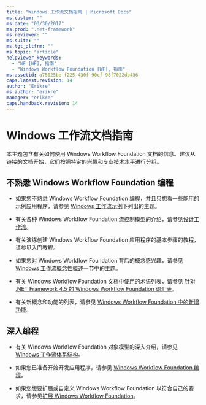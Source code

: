 ```yaml
---
title: "Windows 工作流文档指南 | Microsoft Docs"
ms.custom: ""
ms.date: "03/30/2017"
ms.prod: ".net-framework"
ms.reviewer: ""
ms.suite: ""
ms.tgt_pltfrm: ""
ms.topic: "article"
helpviewer_keywords: 
  - "WF [WF], 指南"
  - "Windows Workflow Foundation [WF], 指南"
ms.assetid: a75025be-f225-430f-90cf-98f7022db436
caps.latest.revision: 14
author: "Erikre"
ms.author: "erikre"
manager: "erikre"
caps.handback.revision: 14
---
```

# Windows 工作流文档指南
本主题包含有关如何使用 Windows Workflow Foundation 文档的信息。建议从链接的文档开始，它们按照特定的兴趣和专业技术水平进行分组。  
  
## 不熟悉 Windows Workflow Foundation 编程  
  
-   如果您不熟悉 Windows Workflow Foundation 编程，并且只想看一些能用的示例应用程序，请参见 [Windows 工作流示例](../../../docs/framework/windows-workflow-foundation/samples/index.md)下列出的主题。  
  
-   有关各种 Windows Workflow Foundation 流控制模型的介绍，请参见[设计工作流](../../../docs/framework/windows-workflow-foundation//designing-workflows.md)。  
  
-   有关演练创建 Windows Workflow Foundation 应用程序的基本步骤的教程，请参见[入门教程](../../../docs/framework/windows-workflow-foundation//getting-started-tutorial.md)。  
  
-   如果您对 Windows Workflow Foundation 背后的概念感兴趣，请参见 [Windows 工作流概念性概述](../../../docs/framework/windows-workflow-foundation//conceptual-overview.md)一节中的主题。  
  
-   有关 Windows Workflow Foundation 文档中使用的术语列表，请参见 [针对 .NET Framework 4.5 的 Windows Workflow Foundation 词汇表](../../../docs/framework/windows-workflow-foundation//glossary.md)。  
  
-   有关新概念和功能的列表，请参见 [Windows Workflow Foundation 中的新增功能](../../../docs/framework/windows-workflow-foundation//whats-new.md)。  
  
## 深入编程  
  
-   有关 Windows Workflow Foundation 对象模型的深入介绍，请参见 [Windows 工作流体系结构](../../../docs/framework/windows-workflow-foundation//architecture.md)。  
  
-   如果您已准备开始开发应用程序，请参见 [Windows Workflow Foundation 编程](../../../docs/framework/windows-workflow-foundation//programming.md)。  
  
-   如果您想要扩展或自定义 Windows Workflow Foundation 以符合自己的要求，请参见[扩展 Windows Workflow Foundation](../../../docs/framework/windows-workflow-foundation//extend.md)。